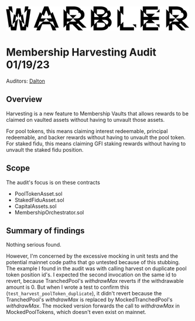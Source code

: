![Warbler-Logo](../../warbler-logo.png)

# Membership Harvesting Audit 01/19/23

Auditors: [Dalton](https://github.com/daltyboy11)

## Overview
Harvesting is a new feature to Membership Vaults that allows rewards to be claimed on vaulted assets without having to unvault those assets.

For pool tokens, this means claiming interest redeemable, principal redeemable, and backer rewards without having to unvault the pool token. For staked fidu, this means claiming GFI staking rewards without having
to unvault the staked fidu position.

## Scope
The audit's focus is on these contracts
* PoolTokenAsset.sol
* StakedFiduAsset.sol
* CapitalAssets.sol
* MembershipOrchestrator.sol

## Summary of findings
Nothing serious found.

However, I'm concerned by the excessive mocking in unit tests and the potential
mainnet code paths that go untested because of this stubbing. The example I found in the audit was with
calling harvest on duplicate pool token position id's. I expected the second invocation on the same id
to revert, because TranchedPool's _withdrawMax_ reverts if the withdrawable amount is 0. But when I wrote
a test to confirm this (`test_harvest_poolToken_duplicate`), it didn't revert because the TranchedPool's
_withdrawMax_ is replaced by MockedTranchedPool's _withdrawMax_. The mocked version forwards the call to
_withdrawMax_ in MockedPoolTokens, which doesn't even exist on mainnet.